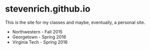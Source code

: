 # stevenrich.github.io

This is the site for my classes and maybe, eventually, a personal site.

- Northwestern - Fall 2015<br>
- Georgetown - Spring 2016<br> 
- Virginia Tech - Spring 2016
